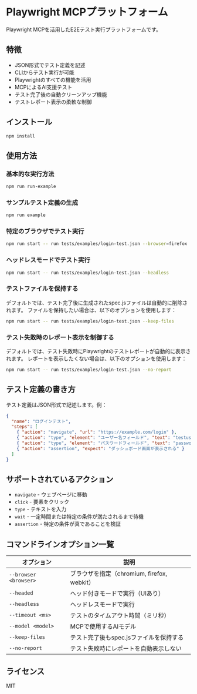 # Playwright MCPプラットフォーム

Playwright MCPを活用したE2Eテスト実行プラットフォームです。

## 特徴

- JSON形式でテスト定義を記述
- CLIからテスト実行が可能
- Playwrightのすべての機能を活用
- MCPによるAI支援テスト
- テスト完了後の自動クリーンアップ機能
- テストレポート表示の柔軟な制御

## インストール

```bash
npm install
```

## 使用方法

### 基本的な実行方法

```bash
npm run run-example
```

### サンプルテスト定義の生成

```bash
npm run example
```

### 特定のブラウザでテスト実行

```bash
npm run start -- run tests/examples/login-test.json --browser=firefox
```

### ヘッドレスモードでテスト実行

```bash
npm run start -- run tests/examples/login-test.json --headless
```

### テストファイルを保持する

デフォルトでは、テスト完了後に生成されたspec.jsファイルは自動的に削除されます。
ファイルを保持したい場合は、以下のオプションを使用します：

```bash
npm run start -- run tests/examples/login-test.json --keep-files
```

### テスト失敗時のレポート表示を制御する

デフォルトでは、テスト失敗時にPlaywrightのテストレポートが自動的に表示されます。
レポートを表示したくない場合は、以下のオプションを使用します：

```bash
npm run start -- run tests/examples/login-test.json --no-report
```

## テスト定義の書き方

テスト定義はJSON形式で記述します。例：

```json
{
  "name": "ログインテスト",
  "steps": [
    { "action": "navigate", "url": "https://example.com/login" },
    { "action": "type", "element": "ユーザー名フィールド", "text": "testuser" },
    { "action": "type", "element": "パスワードフィールド", "text": "password", "submit": true },
    { "action": "assertion", "expect": "ダッシュボード画面が表示される" }
  ]
}
```

## サポートされているアクション

- `navigate` - ウェブページに移動
- `click` - 要素をクリック
- `type` - テキストを入力
- `wait` - 一定時間または特定の条件が満たされるまで待機
- `assertion` - 特定の条件が真であることを検証

## コマンドラインオプション一覧

| オプション | 説明 |
|------------|------|
| `--browser <browser>` | ブラウザを指定（chromium, firefox, webkit） |
| `--headed` | ヘッド付きモードで実行（UIあり） |
| `--headless` | ヘッドレスモードで実行 |
| `--timeout <ms>` | テストのタイムアウト時間（ミリ秒） |
| `--model <model>` | MCPで使用するAIモデル |
| `--keep-files` | テスト完了後もspec.jsファイルを保持する |
| `--no-report` | テスト失敗時にレポートを自動表示しない |

## ライセンス

MIT 
